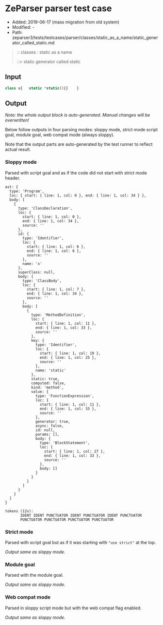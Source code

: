 # ZeParser parser test case

- Added: 2019-06-17 (mass migration from old system)
- Modified: -
- Path: zeparser3/tests/testcases/parser/classes/static_as_a_name/static_generator_called_static.md

> :: classes : static as a name
>
> ::> static generator called static

## Input

`````js
class x{   static *static(){}    }
`````

## Output

_Note: the whole output block is auto-generated. Manual changes will be overwritten!_

Below follow outputs in four parsing modes: sloppy mode, strict mode script goal, module goal, web compat mode (always sloppy).

Note that the output parts are auto-generated by the test runner to reflect actual result.

### Sloppy mode

Parsed with script goal and as if the code did not start with strict mode header.

`````
ast: {
  type: 'Program',
  loc: { start: { line: 1, col: 0 }, end: { line: 1, col: 34 } },
  body: [
    {
      type: 'ClassDeclaration',
      loc: {
        start: { line: 1, col: 0 },
        end: { line: 1, col: 34 },
        source: ''
      },
      id: {
        type: 'Identifier',
        loc: {
          start: { line: 1, col: 6 },
          end: { line: 1, col: 6 },
          source: ''
        },
        name: 'x'
      },
      superClass: null,
      body: {
        type: 'ClassBody',
        loc: {
          start: { line: 1, col: 7 },
          end: { line: 1, col: 34 },
          source: ''
        },
        body: [
          {
            type: 'MethodDefinition',
            loc: {
              start: { line: 1, col: 11 },
              end: { line: 1, col: 33 },
              source: ''
            },
            key: {
              type: 'Identifier',
              loc: {
                start: { line: 1, col: 19 },
                end: { line: 1, col: 25 },
                source: ''
              },
              name: 'static'
            },
            static: true,
            computed: false,
            kind: 'method',
            value: {
              type: 'FunctionExpression',
              loc: {
                start: { line: 1, col: 11 },
                end: { line: 1, col: 33 },
                source: ''
              },
              generator: true,
              async: false,
              id: null,
              params: [],
              body: {
                type: 'BlockStatement',
                loc: {
                  start: { line: 1, col: 27 },
                  end: { line: 1, col: 33 },
                  source: ''
                },
                body: []
              }
            }
          }
        ]
      }
    }
  ]
}

tokens (12x):
       IDENT IDENT PUNCTUATOR IDENT PUNCTUATOR IDENT PUNCTUATOR
       PUNCTUATOR PUNCTUATOR PUNCTUATOR PUNCTUATOR
`````

### Strict mode

Parsed with script goal but as if it was starting with `"use strict"` at the top.

_Output same as sloppy mode._

### Module goal

Parsed with the module goal.

_Output same as sloppy mode._

### Web compat mode

Parsed in sloppy script mode but with the web compat flag enabled.

_Output same as sloppy mode._
